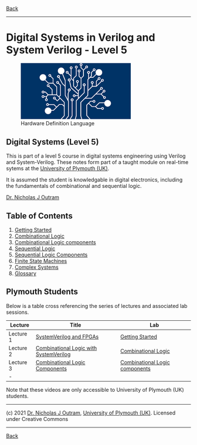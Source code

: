 [Back](../README.md)

---

# Digital Systems in Verilog and System Verilog - Level 5

<figure>
<img src="../img/HDL.png" width="300px">
<figcaption>Hardware Definition Language</figcaption>
</figure>

## Digital Systems (Level 5)
This is part of a level 5 course in digital systems engineering using Verilog and System-Verilog. These notes form part of a taught module on real-time sytems at the [University of Plymouth (UK)](https://www.plymouth.ac.uk/schools/school-of-engineering-computing-and-mathematics/electronics-robotics).

It is assumed the student is knowledgable in digital electronics, including the fundamentals of combinational and sequential logic.

[Dr. Nicholas J Outram](https://www.plymouth.ac.uk/staff/nicholas-outram)

## Table of Contents

1. [Getting Started](../getting_started/README.md)
1. [Combinational Logic](./comb_logic.md)
1. [Combinational Logic components](./comb_logic_components.md)
1. [Sequential Logic](./seq_logic.md)
1. [Sequential Logic Components](./seq_logic_components.md)
1. [Finite State Machines](./fsm.md)
1. [Complex Systems](./complex_sys.md)
1. [Glossary](../glossary/README.md)


## Plymouth Students

Below is a table cross referencing the series of lectures and associated lab sessions.

| Lecture | Title | Lab |
| - | - | - |
| Lecture 1 | [	SystemVerilog and FPGAs](https://plymouth.cloud.panopto.eu/Panopto/Pages/Viewer.aspx?id=0be4e1b8-9156-439e-a98a-ae1d011735e0) | [Getting Started](../getting_started/README.md) |
| Lecture 2 | [Combinational Logic with SystemVerilog](https://plymouth.cloud.panopto.eu/Panopto/Pages/Viewer.aspx?id=8908f7c0-6a97-42c9-987a-ae1d01173520) | [Combinational Logic](./comb_logic.md) |
| Lecture 3 | [Combinational Logic Components](https://plymouth.cloud.panopto.eu/Panopto/Pages/Viewer.aspx?id=d55c066b-00e9-4876-aa21-ae1d01173486) | [Combinational Logic components](./comb_logic_components.md) |
| - |

Note that these videos are only accessible to University of Plymouth (UK) students.


<hr>

(c) 2021 [Dr. Nicholas J Outram](https://www.plymouth.ac.uk/staff/nicholas-outram), [University of Plymouth (UK)](https://www.plymouth.ac.uk/schools/school-of-engineering-computing-and-mathematics/electronics-robotics). Licensed under Creative Commons

---

[Back](../README.md)

